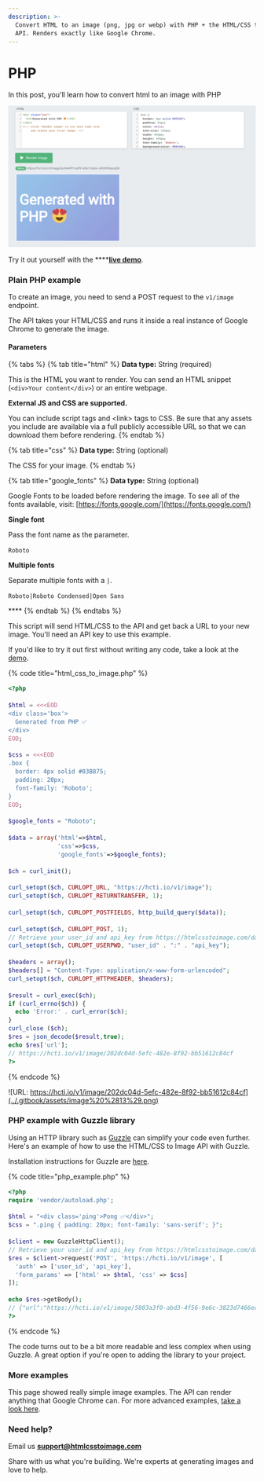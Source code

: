```yaml
---
description: >-
  Convert HTML to an image (png, jpg or webp) with PHP + the HTML/CSS to Image
  API. Renders exactly like Google Chrome.
---
```


# PHP

In this post, you'll learn how to convert html to an image with PHP

![](../.gitbook/assets/image%20%2814%29.png)



Try it out yourself with the ****[**live demo**](https://htmlcsstoimage.com/#demo).

### Plain PHP example

To create an image, you need to send a POST request to the  `v1/image` endpoint. 

The API takes your HTML/CSS and runs it inside a real instance of Google Chrome to generate the image.

#### Parameters

{% tabs %}
{% tab title="html" %}
**Data type:** String \(required\)

This is the HTML you want to render. You can send an HTML snippet \(`<div>Your content</div>`\) or an entire webpage.

**External JS and CSS are supported.** 

You can include script tags and &lt;link&gt; tags to CSS. Be sure that any assets you include are available via a full publicly accessible URL so that we can download them before rendering.
{% endtab %}

{% tab title="css" %}
**Data type:** String \(optional\)

The CSS for your image.
{% endtab %}

{% tab title="google\_fonts" %}
**Data type:** String \(optional\)

Google Fonts to be loaded before rendering the image. To see all of the fonts available, visit: [https://fonts.google.com/](https://fonts.google.com/)

**Single font**

Pass the font name as the parameter.

`Roboto`

**Multiple fonts**

Separate multiple fonts with a `|`.

`Roboto|Roboto Condensed|Open Sans`

\*\*\*\*
{% endtab %}
{% endtabs %}

This script will send HTML/CSS to the API and get back a URL to your new image. You'll need an API key to use this example.

If you'd like to try it out first without writing any code, take a look at the [demo](https://htmlcsstoimage.com/#demo).

{% code title="html\_css\_to\_image.php" %}
```php
<?php

$html = <<<EOD
<div class='box'>
  Generated from PHP ✅
</div>
EOD;

$css = <<<EOD
.box { 
  border: 4px solid #03B875; 
  padding: 20px; 
  font-family: 'Roboto'; 
}
EOD;

$google_fonts = "Roboto";

$data = array('html'=>$html,
              'css'=>$css,
              'google_fonts'=>$google_fonts);

$ch = curl_init();

curl_setopt($ch, CURLOPT_URL, "https://hcti.io/v1/image");
curl_setopt($ch, CURLOPT_RETURNTRANSFER, 1);

curl_setopt($ch, CURLOPT_POSTFIELDS, http_build_query($data));

curl_setopt($ch, CURLOPT_POST, 1);
// Retrieve your user_id and api_key from https://htmlcsstoimage.com/dashboard
curl_setopt($ch, CURLOPT_USERPWD, "user_id" . ":" . "api_key");

$headers = array();
$headers[] = "Content-Type: application/x-www-form-urlencoded";
curl_setopt($ch, CURLOPT_HTTPHEADER, $headers);

$result = curl_exec($ch);
if (curl_errno($ch)) {
  echo 'Error:' . curl_error($ch);
}
curl_close ($ch);
$res = json_decode($result,true);
echo $res['url'];
// https://hcti.io/v1/image/202dc04d-5efc-482e-8f92-bb51612c84cf
?>
```
{% endcode %}

![URL: https://hcti.io/v1/image/202dc04d-5efc-482e-8f92-bb51612c84cf](../.gitbook/assets/image%20%2813%29.png)

### PHP example with Guzzle library

Using an HTTP library such as [Guzzle](https://github.com/guzzle/guzzle) can simplify your code even further. Here's an example of how to use the HTML/CSS to Image API with Guzzle.

Installation instructions for Guzzle are [here](https://github.com/guzzle/guzzle#installing-guzzle).

{% code title="php\_example.php" %}
```php
<?php
require 'vendor/autoload.php';

$html = "<div class='ping'>Pong ✅</div>";
$css = ".ping { padding: 20px; font-family: 'sans-serif'; }";

$client = new GuzzleHttpClient();
// Retrieve your user_id and api_key from https://htmlcsstoimage.com/dashboard
$res = $client->request('POST', 'https://hcti.io/v1/image', [
  'auth' => ['user_id', 'api_key'],
  'form_params' => ['html' => $html, 'css' => $css]
]);

echo $res->getBody();
// {"url":"https://hcti.io/v1/image/5803a3f0-abd3-4f56-9e6c-3823d7466ed6"}
?>
```
{% endcode %}

The code turns out to be a bit more readable and less complex when using Guzzle. A great option if you're open to adding the library to your project.

### More examples

This page showed really simple image examples. The API can render anything that Google Chrome can. For more advanced examples, [take a look here](../#examples).

### Need help?

Email us **support@htmlcsstoimage.com**

Share with us what you're building. We're experts at generating images and love to help.

